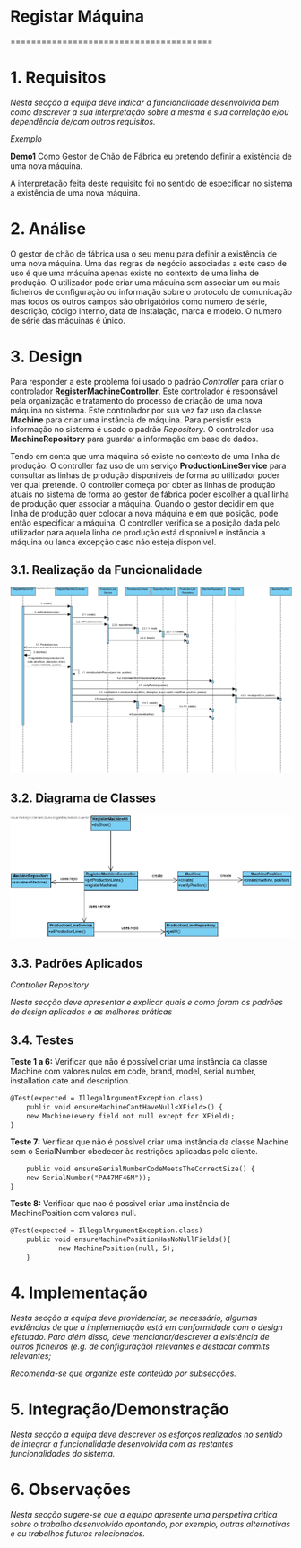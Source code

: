 # Registar Máquina
=======================================

# 1. Requisitos


*Nesta secção a equipa deve indicar a funcionalidade desenvolvida bem como descrever a sua interpretação sobre a mesma e sua correlação e/ou dependência de/com outros requisitos.*

*Exemplo*

**Demo1** Como Gestor de Chão de Fábrica eu pretendo definir a existência de uma nova máquina.

A interpretação feita deste requisito foi no sentido de especificar no sistema a existência de uma nova máquina.

# 2. Análise

O gestor de chão de fábrica usa o seu menu para definir a existência de uma nova máquina.
Uma das regras de negócio associadas a este caso de uso é que uma máquina apenas existe no contexto de uma linha de produção.
O utilizador pode criar uma máquina sem associar um ou mais ficheiros de configuração ou informação sobre o protocolo de comunicação mas todos os outros campos são obrigatórios como numero de série, descrição, código interno, data de instalação, marca e modelo.
O numero de série das máquinas é único.

# 3. Design

Para responder a este problema foi usado o padrão *Controller* para criar o controlador **RegisterMachineController**. Este controlador é responsável pela organização e tratamento do processo de criação de uma nova máquina no sistema. Este controlador por sua vez faz uso da classe **Machine** para criar uma instância de máquina. Para persistir esta informação no sistema é usado o padrão *Repository*. O controlador usa **MachineRepository** para guardar a informação em base de dados.

Tendo em conta que uma máquina só existe no contexto de uma linha de produção. O controller faz uso de um serviço **ProductionLineService** para consultar as linhas de produção disponiveis de forma ao utilizador poder ver qual pretende. O controller começa por obter as linhas de produção atuais no sistema de forma ao gestor de fábrica poder escolher a qual linha de produção quer associar a máquina. Quando o gestor decidir em que linha de produção quer colocar a nova máquina e em que posição, pode então especificar a máquina. O controller verifica se a posição dada pelo utilizador para aquela linha de produção está disponivel e instância a máquina ou lanca excepção caso não esteja disponivel.

## 3.1. Realização da Funcionalidade

![SD - RegisterNewMachine](SD-RegisterMachine.jpg)

## 3.2. Diagrama de Classes

![CD - RegisterNewMachine](CD-RegisterMachine.jpg)

## 3.3. Padrões Aplicados

*Controller*
*Repository*

*Nesta secção deve apresentar e explicar quais e como foram os padrões de design aplicados e as melhores práticas*

## 3.4. Testes

**Teste 1 a 6:** Verificar que não é possível criar uma instância da classe Machine com valores nulos em code, brand, model, serial number, installation date and description.

	@Test(expected = IllegalArgumentException.class)
		public void ensureMachineCantHaveNull<XField>() {
		new Machine(every field not null except for XField);
	}

**Teste 7:** Verificar que não é possível criar uma instância da classe Machine sem o SerialNumber obedecer às restrições aplicadas pelo cliente.

		public void ensureSerialNumberCodeMeetsTheCorrectSize() {
		new SerialNumber("PA47MF46M"));
	}

**Teste 8:** Verificar que nao é possivel criar uma instância de MachinePosition com valores null.

	@Test(expected = IllegalArgumentException.class)
		public void ensureMachinePositionHasNoNullFields(){
				new MachinePosition(null, 5);
		}


# 4. Implementação

*Nesta secção a equipa deve providenciar, se necessário, algumas evidências de que a implementação está em conformidade com o design efetuado. Para além disso, deve mencionar/descrever a existência de outros ficheiros (e.g. de configuração) relevantes e destacar commits relevantes;*

*Recomenda-se que organize este conteúdo por subsecções.*

# 5. Integração/Demonstração

*Nesta secção a equipa deve descrever os esforços realizados no sentido de integrar a funcionalidade desenvolvida com as restantes funcionalidades do sistema.*

# 6. Observações

*Nesta secção sugere-se que a equipa apresente uma perspetiva critica sobre o trabalho desenvolvido apontando, por exemplo, outras alternativas e ou trabalhos futuros relacionados.*
